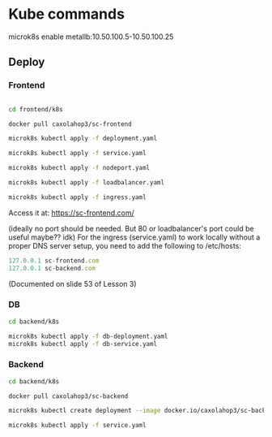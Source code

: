 # Kube commands

microk8s enable metallb:10.50.100.5-10.50.100.25

## Deploy

### Frontend

```bash

cd frontend/k8s

docker pull caxolahop3/sc-frontend

microk8s kubectl apply -f deployment.yaml

microk8s kubectl apply -f service.yaml

microk8s kubectl apply -f nodeport.yaml

microk8s kubectl apply -f loadbalancer.yaml

microk8s kubectl apply -f ingress.yaml
```

Access it at: https://sc-frontend.com/


(ideally no port should be needed. But 80 or loadbalancer's port could be useful maybe?? idk)
For the ingress (service.yaml) to work locally without a proper DNS server
setup, you need to add the following to /etc/hosts:

```jsx
127.0.0.1 sc-frontend.com
127.0.0.1 sc-backend.com
```

(Documented on slide 53 of Lesson 3)

### DB

```bash
cd backend/k8s

microk8s kubectl apply -f db-deployment.yaml
microk8s kubectl apply -f db-service.yaml
```

### Backend

```bash
cd backend/k8s

docker pull caxolahop3/sc-backend

microk8s kubectl create deployment --image docker.io/caxolahop3/sc-backend:latest backend-deployment

microk8s kubectl apply -f service.yaml
```
